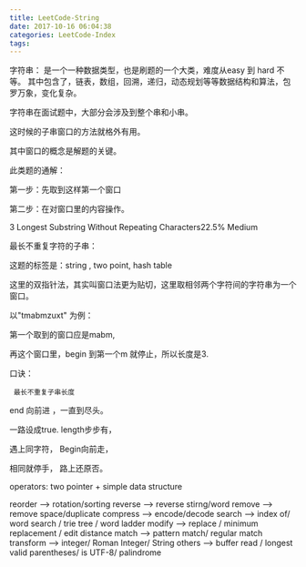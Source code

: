 ```yaml
---
title: LeetCode-String
date: 2017-10-16 06:04:38
categories: LeetCode-Index
tags:
---
```



字符串： 是一个一种数据类型，也是刷题的一个大类，难度从easy 到 hard 不等。
其中包含了，链表，数组，回溯，递归，动态规划等等数据结构和算法，包罗万象，变化复杂。

字符串在面试题中，大部分会涉及到整个串和小串。

这时候的子串窗口的方法就格外有用。

其中窗口的概念是解题的关键。



此类题的通解：

第一步：先取到这样第一个窗口

第二步：在对窗口里的内容操作。



3 Longest Substring Without Repeating Characters22.5% Medium

最长不重复字符的子串：



这题的标签是：string , two point,  hash table





这里的双指针法，其实叫窗口法更为贴切，这里取相邻两个字符间的字符串为一个窗口。



以"tmabmzuxt" 为例：



第一个取到的窗口应是mabm,

再这个窗口里，begin 到第一个m 就停止，所以长度是3.



口诀：

     最长不重复子串长度

end   向前进 ，一直到尽头。

一路设成true. length步步有，

遇上同字符，   Begin向前走，

相同就停手，   路上还原否。


operators: two pointer + simple data structure

reorder --> rotation/sorting
reverse --> reverse stirng/word
remove --> remove space/duplicate
compress --> encode/decode
search --> index of/ word search / trie tree / word ladder
modify --> replace / minimum replacement / edit distance
match  --> pattern match/ regular match
transform --> integer/ Roman Integer/ String
others --> buffer read / longest valid parentheses/ is UTF-8/ palindrome
